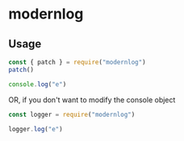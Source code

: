 # modernlog
## Usage
```js
const { patch } = require("modernlog")
patch()

console.log("e")
```
OR, if you don't want to modify the console object
```js
const logger = require("modernlog")

logger.log("e")
```
